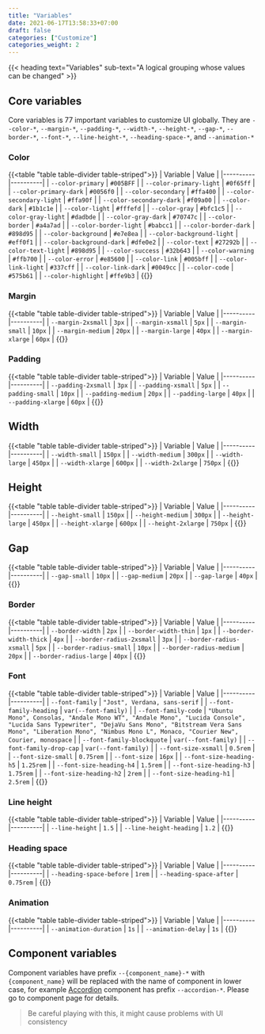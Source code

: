 ```yaml
---
title: "Variables"
date: 2021-06-17T13:58:33+07:00
draft: false
categories: ["Customize"]
categories_weight: 2
---
```


{{< heading text="Variables" sub-text="A logical grouping whose values can be changed" >}}

## Core variables

Core variables is 77 important variables to customize UI globally. They are `--color-*`, `--margin-*`, `--padding-*`, `--width-*`, `--height-*`, `--gap-*`, `--border-*`, `--font-*`, `--line-height-*`, ```--heading-space-*```, and `--animation-*`

### Color

{{<table "table table-divider table-striped">}}
| Variable | Value |
|----------|----------|
| `--color-primary` | `#005BFF` |
| `--color-primary-light` | `#0f65ff` |
| `--color-primary-dark` | `#0056f0` |
| `--color-secondary` | `#ffa400` |
| `--color-secondary-light` | `#ffa90f` |
| `--color-secondary-dark` | `#f09a00` |
| `--color-dark` | `#1b1c1e` |
| `--color-light` | `#fffefd` |
| `--color-gray` | `#bfc1c5` |
| `--color-gray-light` | `#dadbde` |
| `--color-gray-dark` | `#70747c` |
| `--color-border` | `#a4a7ad` |
| `--color-border-light` | `#babcc1` |
| `--color-border-dark` | `#898d95` |
| `--color-background` | `#e7e8ea` |
| `--color-background-light` | `#eff0f1` |
| `--color-background-dark` | `#dfe0e2` |
| `--color-text` | `#27292b` |
| `--color-text-light` | `#898d95` |
| `--color-success` | `#32b643` |
| `--color-warning` | `#ffb700` |
| `--color-error` | `#e85600` |
| `--color-link` | `#005bff` |
| `--color-link-light` | `#337cff` |
| `--color-link-dark` | `#0049cc` |
| `--color-code` | `#575b61` |
| `--color-highlight` | `#ffe9b3` |
{{</table>}}

### Margin

{{<table "table table-divider table-striped">}}
| Variable | Value |
|----------|----------|
| `--margin-2xsmall` | `3px` |
| `--margin-xsmall` | `5px` |
| `--margin-small` | `10px` |
| `--margin-medium` | `20px` |
| `--margin-large` | `40px` |
| `--margin-xlarge` | `60px` |
{{</table>}}

### Padding

{{<table "table table-divider table-striped">}}
| Variable | Value |
|----------|----------|
| `--padding-2xsmall` | `3px` |
| `--padding-xsmall` | `5px` |
| `--padding-small` | `10px` |
| `--padding-medium` | `20px` |
| `--padding-large` | `40px` |
| `--padding-xlarge` | `60px` |
{{</table>}}

## Width

{{<table "table table-divider table-striped">}}
| Variable | Value |
|----------|----------|
| `--width-small` | `150px` |
| `--width-medium` | `300px` |
| `--width-large` | `450px` |
| `--width-xlarge` | `600px` |
| `--width-2xlarge` | `750px` |
{{</table>}}

## Height

{{<table "table table-divider table-striped">}}
| Variable | Value |
|----------|----------|
| `--height-small` | `150px` |
| `--height-medium` | `300px` |
| `--height-large` | `450px` |
| `--height-xlarge` | `600px` |
| `--height-2xlarge` | `750px` |
{{</table>}}

## Gap

{{<table "table table-divider table-striped">}}
| Variable | Value |
|----------|----------|
| `--gap-small` | `10px` |
| `--gap-medium` | `20px` |
| `--gap-large` | `40px` |
{{</table>}}

### Border

{{<table "table table-divider table-striped">}}
| Variable | Value |
|----------|----------|
| `--border-width` | `2px` |
| `--border-width-thin` | `1px` |
| `--border-width-thick` | `4px` |
| `--border-radius-2xsmall` | `3px` |
| `--border-radius-xsmall` | `5px` |
| `--border-radius-small` | `10px` |
| `--border-radius-medium` | `20px` |
| `--border-radius-large` | `40px` |
{{</table>}}

### Font

{{<table "table table-divider table-striped">}}
| Variable | Value |
|----------|----------|
| `--font-family` | `"Jost", Verdana, sans-serif` |
| `--font-family-heading` | `var(--font-family)` |
| `--font-family-code` | `"Ubuntu Mono", Consolas, "Andale Mono WT", "Andale Mono", "Lucida Console", "Lucida Sans Typewriter", "DejaVu Sans Mono", "Bitstream Vera Sans Mono", "Liberation Mono", "Nimbus Mono L", Monaco, "Courier New", Courier, monospace` |
| `--font-family-blockquote` | `var(--font-family)` |
| `--font-family-drop-cap` | `var(--font-family)` |
| `--font-size-xsmall` | `0.5rem` |
| `--font-size-small` | `0.75rem` |
| `--font-size` | `16px` |
| `--font-size-heading-h5` | `1.25rem` |
| `--font-size-heading-h4` | `1.5rem` |
| `--font-size-heading-h3` | `1.75rem` |
| `--font-size-heading-h2` | `2rem` |
| `--font-size-heading-h1` | `2.5rem` |
{{</table>}}

### Line height

{{<table "table table-divider table-striped">}}
| Variable | Value |
|----------|----------|
| `--line-height` | `1.5` |
| `--line-height-heading` | `1.2` |
{{</table>}}

### Heading space

{{<table "table table-divider table-striped">}}
| Variable | Value |
|----------|----------|
| `--heading-space-before` | `1rem` |
| `--heading-space-after` | `0.75rem` |
{{</table>}}

### Animation

{{<table "table table-divider table-striped">}}
| Variable | Value |
|----------|----------|
| `--animation-duration` | `1s` |
| `--animation-delay` | `1s` |
{{</table>}}

## Component variables

Component variables have prefix `--{component_name}-*` with `{component_name}` will be replaced with the name of component in lower case, for example [Accordion](/documentation/components/accordion) component has prefix `--accordion-*`. Please go to component page for details.

>   Be careful playing with this, it might cause problems with UI consistency